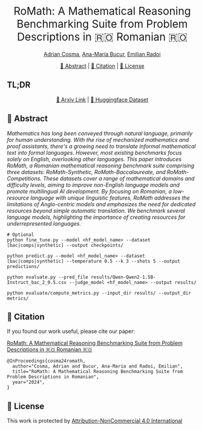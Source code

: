 <h1 align="center"><span style="font-weight:normal">RoMath: A Mathematical Reasoning Benchmarking Suite from Problem Descriptions in 🇷🇴 Romanian 🇷🇴 </h1>

<div align="center">
  
[Adrian Cosma](https://scholar.google.com/citations?user=cdYk_RUAAAAJ&hl=en), [Ana-Maria Bucur](https://scholar.google.com/citations?user=TQuQ5IAAAAAJ&hl=en), [Emilian Radoi](https://scholar.google.com/citations?user=yjtWIf8AAAAJ&hl=en)
</div>

<div align="center">
  
[📘 Abstract](#intro) |
[📖 Citation](#citation) |
[📝 License](#license)
</div>


## <a name="tldr"> </a> TL;DR 
<div>
  <div align="center">
    
  [📜 Arxiv Link]() | [🤗 Huggingface Dataset](https://huggingface.co/datasets/cosmadrian/romath)
  </div>
</div>

## <a name="intro"></a> 📘 Abstract

_Mathematics has long been conveyed through natural language, primarily for human understanding. With the rise of mechanized mathematics and proof assistants, there's a growing need to translate informal mathematical text into formal languages. However, most existing benchmarks focus solely on English, overlooking other languages. This paper introduces RoMath, a Romanian mathematical reasoning benchmark suite comprising three datasets: RoMath-Synthetic, RoMath-Baccalaureate, and RoMath-Competitions. These datasets cover a range of mathematical domains and difficulty levels, aiming to improve non-English language models and promote multilingual AI development. By focusing on Romanian, a low-resource language with unique linguistic features, RoMath addresses the limitations of Anglo-centric models and emphasizes the need for dedicated resources beyond simple automatic translation. We benchmark several language models, highlighting the importance of creating resources for underrepresented languages._

```
# Optional
python fine_tune.py --model <hf_model_name> --dataset [bac|comps|synthetic] --output checkpoints/
```
```
python predict.py --model <hf_model_name> --dataset [bac|comps|synthetic] --temperature 0.5 --k 3 --shots 5 --output predictions/
```

```
python evaluate.py --pred_file results/Qwen-Qwen2-1.5B-Instruct_bac_2_0.5.csv --judge_model <hf_model_name> --output results/
```

```
python evaluate/compute_metrics.py --input_dir results/ --output_dir metrics/
```

## <a name="citation"></a> 📖 Citation
If you found our work useful, please cite our paper:

[RoMath: A Mathematical Reasoning Benchmarking Suite from Problem Descriptions in 🇷🇴 Romanian 🇷🇴]()

```
@InProceedings{cosma24romath,
  author="Cosma, Adrian and Bucur, Ana-Maria and Radoi, Emilian",
  title="RoMath: A Mathematical Reasoning Benchmarking Suite from Problem Descriptions in Romanian",
  year="2024",
}
```

## <a name="license"></a> 📝 License

This work is protected by [Attribution-NonCommercial 4.0 International](LICENSE)
